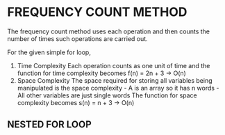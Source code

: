 # FREQUENCY COUNT METHOD

The frequency count method uses each operation and then counts the number of times such operations are carried out.

For the given simple for loop,
 1. Time Complexity
        Each operation counts as one unit of time and the function for time complexity becomes
        f(n) = 2n + 3   -> O(n)
 2. Space Complexity
        The space required for storing all variables being manipulated is the space complexity
        -   A is an array so it has n words
        -   All other variables are just single words
        The function for space complexity becomes
        s(n) = n + 3    -> O(n)


## NESTED FOR LOOP